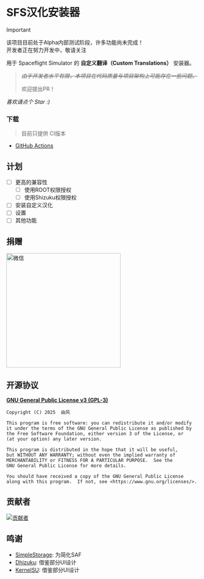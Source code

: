 # SFS汉化安装器

> [!IMPORTANT]
> 该项目目前处于Alpha内部测试阶段，许多功能尚未完成！  
> 开发者正在努力开发中，敬请关注

用于 Spaceflight Simulator 的 **自定义翻译（Custom Translations）** 安装器。

> ~~*由于开发者水平有限，本项目在代码质量与项目架构上可能存在一些问题。*~~
> 
> 欢迎提出PR！

*喜欢请点个 Star :)*

### 下载

> 目前只提供 CI版本
- [GitHub Actions](https://github.com/youfeng11/SFS-CustomTranslations-Installer/actions/workflows/android.yml)

## 计划

- [ ] 更高的兼容性
  - [ ] 使用ROOT权限授权
  - [ ] 使用Shizuku权限授权
- [ ] 安装自定义汉化
- [ ] 设置
- [ ] 其他功能

## 捐赠

<img src="https://pan.tenire.com/view.php/40a71c2ac20505ac131046925d138129.png" width="300" alt="微信">

## 开源协议

[**GNU General Public License v3 (GPL-3)**](LICENSE)
```
Copyright (C) 2025  由风

This program is free software: you can redistribute it and/or modify
it under the terms of the GNU General Public License as published by
the Free Software Foundation, either version 3 of the License, or
(at your option) any later version.

This program is distributed in the hope that it will be useful,
but WITHOUT ANY WARRANTY; without even the implied warranty of
MERCHANTABILITY or FITNESS FOR A PARTICULAR PURPOSE.  See the
GNU General Public License for more details.

You should have received a copy of the GNU General Public License
along with this program.  If not, see <https://www.gnu.org/licenses/>.
```

## 贡献者

<a href="https://github.com/youfeng11/SFS-CustomTranslations-Installer/graphs/contributors">
  <img src="https://contrib.rocks/image?repo=youfeng11/SFS-CustomTranslations-Installer"  alt="贡献者"/>
</a>

## 鸣谢
- [SimpleStorage](https://github.com/anggrayudi/SimpleStorage): 为简化SAF
- [Dhizuku](https://github.com/iamr0s/Dhizuku): 借鉴部分UI设计
- [KernelSU](https://github.com/tiann/KernelSU): 借鉴部分UI设计
